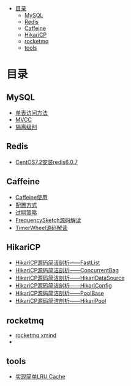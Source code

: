
<!-- TOC -->

- [目录](#目录)
  - [MySQL](#mysql)
  - [Redis](#redis)
  - [Caffeine](#caffeine)
  - [HikariCP](#hikaricp)
  - [rocketmq](#rocketmq)
  - [tools](#tools)
<!-- /TOC -->

# 目录
## MySQL
- [单表访问方法](https://github.com/caychan/CCoding/blob/master/mysql/mysql%E5%8D%95%E8%A1%A8%E8%AE%BF%E9%97%AE%E6%96%B9%E6%B3%95.md)
- [MVCC](https://github.com/caychan/CCoding/blob/master/mysql/MVCC.md)
- [隔离级别](https://github.com/caychan/CCoding/blob/master/mysql/%E9%9A%94%E7%A6%BB%E7%BA%A7%E5%88%AB.md)

## Redis
- [CentOS7.2安装redis6.0.7](https://github.com/caychan/CCoding/blob/master/redis/CentOS7.2%E5%AE%89%E8%A3%85redis6.0.7.md)

## Caffeine
- [Caffeine使用](https://github.com/caychan/CCoding/blob/master/caffeine/Caffeine%E4%BD%BF%E7%94%A8.md)
- [配置方式](https://github.com/caychan/CCoding/blob/master/caffeine/%E9%85%8D%E7%BD%AE%E6%96%B9%E5%BC%8F.md)
- [过期策略](https://github.com/caychan/CCoding/blob/master/caffeine/%E8%BF%87%E6%9C%9F%E7%AD%96%E7%95%A5.md)
- [FrequencySketch源码解读](https://github.com/caychan/CCoding/blob/master/caffeine/FrequencySketch.md)
- [TimerWheel源码解读](https://github.com/caychan/CCoding/blob/master/caffeine/TimerWheel%E6%BA%90%E7%A0%81%E8%A7%A3%E6%9E%90.md)

## HikariCP
- [HikariCP源码简洁剖析——FastList](https://github.com/caychan/CCoding/blob/master/HikariCP/FastList.md)
- [HikariCP源码简洁剖析——ConcurrentBag](https://github.com/caychan/CCoding/blob/master/HikariCP/ConcurrentBag.md)
- [HikariCP源码简洁剖析——HikariDataSource](https://github.com/caychan/CCoding/blob/master/HikariCP/HikariDataSource.md)
- [HikariCP源码简洁剖析——HikariConfig](https://github.com/caychan/CCoding/blob/master/HikariCP/HikariConfig.md)
- [HikariCP源码简洁剖析——PoolBase](https://github.com/caychan/CCoding/blob/master/HikariCP/PoolBase.md)
- [HikariCP源码简洁剖析——HikariPool](https://github.com/caychan/CCoding/blob/master/HikariCP/HikariPool.md)

## rocketmq

- [rocketmq xmind](https://github.com/caychan/CCoding/blob/master/rocketmq/rocketmq-xmind.md)
- 
## tools

- [实现简单LRU Cache](https://github.com/caychan/CCoding/blob/master/tools/%E5%AE%9E%E7%8E%B0LRU%20Cache.md)